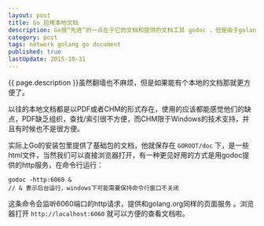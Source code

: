 ```yaml
---
layout: post
title: Go 启用本地文档
description: Go很“先进”的一点在于它的文档和提供的文档工具 godoc ，但是由于golang的官网被 万能的GFW 干掉了，有时候要查文档很不方便。
category: post
tags: network golang go document
published: true
lastUpdate: 2015-10-31
---
```


{{ page.description }}虽然翻墙也不麻烦，但是如果能有个本地的文档那就更方便了。

以往的本地文档都是以PDF或者CHM的形式存在，使用的应该都能感觉他们的缺点，PDF缺乏组织，查找/索引很不方便，而CHM限于Windows的技术支持，并且有时候也不是很方便。

实际上Go的安装包里提供了基础包的文档，他就保存在 `GOROOT/doc` 下，是一些html文件，当然我们可以直接浏览器打开，有一种更见好用的方式是用godoc提供的http服务，在命令行运行：

```
godoc -http:6060 &
// & 表示后台运行，windows下可能需要保持命令行窗口不关闭
```
这条命令会监听6060端口的http请求，提供和golang.org同样的页面服务 。浏览器打开 `http://localhost:6060` 就可以方便的查看文档啦。
